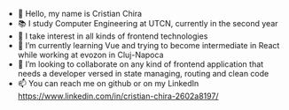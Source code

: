 - 👋 Hello, my name is Cristian Chira
- 📚 I study Computer Engineering at UTCN, currently in the second year
- 👀 I take interest in all kinds of frontend technologies
- 🌱 I’m currently learning Vue and trying to become intermediate in React while working at evozon in Cluj-Napoca
- 💞️ I’m looking to collaborate on any kind of frontend application that needs a developer versed in state managing, routing and clean code
- 📫 You can reach me on github or on my LinkedIn https://www.linkedin.com/in/cristian-chira-2602a8197/

<!---
CCChira/CCChira is a ✨ special ✨ repository because its `README.md` (this file) appears on your GitHub profile.
You can click the Preview link to take a look at your changes.
--->
